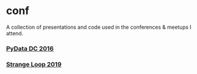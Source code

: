 # conf

A collection of presentations and code used in the conferences & meetups I attend.

### [PyData DC 2016](https://github.com/bhavikat/conf/blob/master/pydatadc.md)

### [Strange Loop 2019](https://github.com/bhavikat/conf/blob/master/stl19.md)

